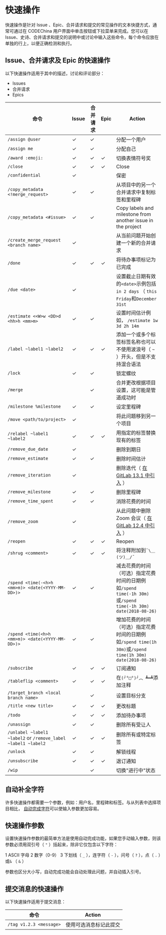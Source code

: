 # 快速操作[](#quick-actions "Permalink")

快速操作是针对 Issue 、Epic、合并请求和提交的常见操作的文本快捷方式，通常可通过在 CODEChina 用户界面中单击按钮或下拉菜单来完成。您可以在 Issue、史诗、合并请求和提交的说明中或讨论中输入这些命令，每个命令应放在单独的行上，以便正确检测和执行。

## Issue、合并请求及 Epic 的快速操作[](#quick-actions-for-issues-merge-requests-and-epics "Permalink")

以下快速操作适用于其中的描述，讨论和评论部分：

*   Issues
*   合并请求
*   Epics

| 命令 | Issue | 合并请求 | Epic | Action |
| --- | --- | --- | --- | --- |
| `/assign @user` | ✓ | ✓ |   | 分配一个用户|
| `/assign me` | ✓ | ✓ |   | 分配自己|
| `/award :emoji:` | ✓ | ✓ | ✓ | 切换表情符号奖|
| `/close` | ✓ | ✓ | ✓ | Close|
| `/confidential` | ✓ |   |   | 保密|
| `/copy_metadata <!merge_request>` | ✓ | ✓ |   | 从项目中的另一个合并请求中复制标签和里程碑|
| `/copy_metadata <#issue>` | ✓ | ✓ |   | Copy labels and milestone from another issue in the project|
| `/create_merge_request <branch name>` | ✓ |   |   | 从当前问题开始创建一个新的合并请求|
| `/done` | ✓ | ✓ | ✓ | 将待办事项标记为已完成|
| `/due <date>` | ✓ |   |   | 设置截止日期有效的`<date>`示例包括`in 2 days` （ `this Friday`和`December 31st` |
| `/estimate <<W>w <DD>d <hh>h <mm>m>` | ✓ | ✓ |   | 设置时间估计例如， `/estimate 1w 3d 2h 14m` |
| `/label ~label1 ~label2` | ✓ | ✓ | ✓ | 添加一个或多个标签标签名称也可以不使用波浪号（ `~` ）开头，但是不支持混合语法|
| `/lock` | ✓ | ✓ |   | 锁定螺纹|
| `/merge` |   | ✓ |   | 合并更改根据项目设置，这可能是管道成功时|
| `/milestone %milestone` | ✓ | ✓ |   | 设定里程碑|
| `/move <path/to/project>` | ✓ |   |   | 将此问题移到另一个项目|
| `/relabel ~label1 ~label2` | ✓ | ✓ | ✓ | 用指定的标签替换现有的标签|
| `/remove_due_date` | ✓ |   |   | 删除到期日|
| `/remove_estimate` | ✓ | ✓ |   | 删除时间估计|
| `/remove_iteration` | ✓ |   |   | 删除迭代（ [在 GitLab 13.1 中引入](https://gitlab.com/gitlab-org/gitlab/-/issues/196795) ） |
| `/remove_milestone` | ✓ | ✓ |   | 删除里程碑|
| `/remove_time_spent` | ✓ | ✓ |   | 消除花费的时间|
| `/remove_zoom` | ✓ |   |   | 从此问题中删除 Zoom 会议（ [在 GitLab 12.4 中引入](https://gitlab.com/gitlab-org/gitlab/-/merge_requests/16609) ）|
| `/reopen` | ✓ | ✓ | ✓ | Reopen|
| `/shrug <comment>` | ✓ | ✓ | ✓ | 将注释附加到`¯\＿(ツ)＿/¯` |
| `/spend <time(-<h>h <mm>m)> <date(<YYYY-MM-DD>)>` | ✓ | ✓ |   | 减去花费的时间（可选）指定花费时间的日期例如`/spend time(-1h 30m)`或`/spend time(-1h 30m) date(2018-08-26)` |
| `/spend <time(<h>h <mm>m)> <date(<YYYY-MM-DD>)>` | ✓ | ✓ |   | 增加花费的时间（可选）指定花费时间的日期例如`/spend time(1h 30m)`或`/spend time(1h 30m) date(2018-08-26)` |
| `/subscribe` | ✓ | ✓ | ✓ | 订阅通知|
| `/tableflip <comment>` | ✓ | ✓ | ✓ | 在`(╯°□°)╯︵ ┻━┻`添加注释|
| `/target_branch <local branch name>` |   | ✓ |   | 设置目标分支|
| `/title <new title>` | ✓ | ✓ | ✓ | 更改标题|
| `/todo` | ✓ | ✓ | ✓ | 添加待办事项|
| `/unassign` | ✓ | ✓ |   | 删除所有受让人|
| `/unlabel ~label1 ~label2` or `/remove_label ~label1 ~label2` | ✓ | ✓ | ✓ | 删除所有或特定标签|
| `/unlock` | ✓ | ✓ |   | 解锁线程|
| `/unsubscribe` | ✓ | ✓ | ✓ | 退订通知|
| `/wip` |   | ✓ |   | 切换"进行中"状态|

## 自动补全字符[](#autocomplete-characters "Permalink")

许多快速操作都需要一个参数，例如：用户名，里程碑和标签。与从列表中选择项目相比， [自动完成字符](/docs/user/project/autofill)可以使输入参数更加容易。

## 快速操作参数[](#quick-actions-parameters "Permalink")

设置快速操作参数的最简单方法是使用自动完成功能，如果您手动输入参数，则该参数必须用双引号（ `"` ）括起来，除非它仅包含以下字符：

1 ASCII 字母
2 数字（0-9）
3 下划线（ `_` ），连字符（ `-` ），问号（ `?` ），点（ `.` ）或`&` （ `&` ）

参数也区分大小写，自动完成功能会自动处理此问题，并自动插入引号。

## 提交消息的快速操作[](#quick-actions-for-commit-messages "Permalink")

以下快速操作适用于提交消息：

| 命令 | Action |
| --- | --- |
| `/tag v1.2.3 <message>` | 使用可选消息标记此提交 |